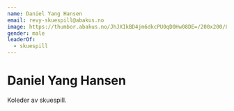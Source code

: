 ```yaml
---
name: Daniel Yang Hansen
email: revy-skuespill@abakus.no
image: https://thumbor.abakus.no/JhJXIkBD4jm6dkcPU0qD0Hw08DE=/200x200/80D843F2345942CF812_MoqS1dp.jpeg
gender: male
leaderOf:
  - skuespill
---
```


# Daniel Yang Hansen

Koleder av skuespill.
